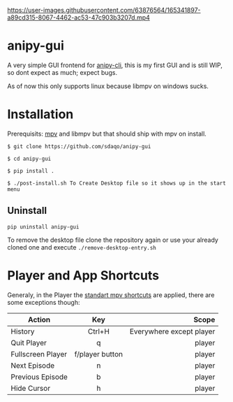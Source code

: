 

https://user-images.githubusercontent.com/63876564/165341897-a89cd315-8067-4462-ac53-47c903b3207d.mp4

# anipy-gui

A very simple GUI frontend for [anipy-cli](https://github.com/sdaqo/anipy-cli), this is my first GUI and is still WIP, so dont expect as much; expect bugs. 

As of now this only supports linux because libmpv on windows sucks.


# Installation

Prerequisits: [mpv](https://mpv.io) and libmpv but that should ship with mpv on install.
```
$ git clone https://github.com/sdaqo/anipy-gui

$ cd anipy-gui

$ pip install .

$ ./post-install.sh To Create Desktop file so it shows up in the start menu
```
## Uninstall

`pip uninstall anipy-gui`

To remove the desktop file clone the repository again or use your already cloned one and execute `./remove-desktop-entry.sh`

# Player and App Shortcuts

Generaly, in the Player the [standart mpv shortcuts](https://mpv.io/manual/master/#keyboard-control) are applied, there are some exceptions though:

| Action            |  Key   |                    Scope |
| ----------------- | :----: | -----------------------: |
| History           | Ctrl+H | Everywhere except player |
| Quit Player       |   q    |                   player |
| Fullscreen Player |   f/player button    |                   player |
| Next Episode      |   n    |                   player |
| Previous Episode  |   b    |                   player |
| Hide Cursor       |   h    |                   player |
